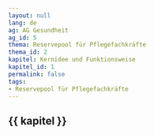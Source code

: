 ```yaml
---
layout: null
lang: de
ag: AG Gesundheit
ag_id: 5
thema: Reservepool für Pflegefachkräfte
thema_id: 2
kapitel: Kernidee und Funktionsweise
kapitel_id: 1
permalink: false
tags:
- Reservepool für Pflegefachkräfte
---
```


## {{ kapitel }}
